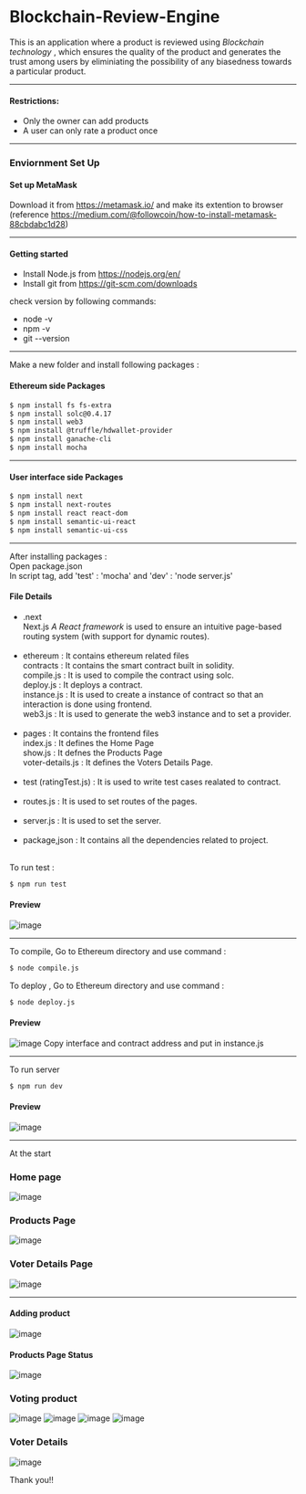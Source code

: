 # Blockchain-Review-Engine
This is an application where a product is reviewed  using *Blockchain technology* , which ensures the quality of the product and generates the trust among users by eliminiating the possibility of any biasedness towards a particular product.
***
#### Restrictions:
  - Only the owner can add products
  - A user can only rate a product once
*** 
### Enviornment Set Up

#### Set up MetaMask
Download it from https://metamask.io/ and make its extention to browser  (reference https://medium.com/@followcoin/how-to-install-metamask-88cbdabc1d28)
***
#### Getting started

- Install Node.js from https://nodejs.org/en/
- Install git from https://git-scm.com/downloads

check version by following commands:
- node -v
- npm -v
- git --version
***
Make a new folder and install following packages :
#### Ethereum side Packages
``` sh
$ npm install fs fs-extra
$ npm install solc@0.4.17
$ npm install web3
$ npm install @truffle/hdwallet-provider
$ npm install ganache-cli
$ npm install mocha
```
***
#### User interface side Packages
```sh
$ npm install next
$ npm install next-routes
$ npm install react react-dom
$ npm install semantic-ui-react
$ npm install semantic-ui-css
```
***
After installing packages : <br/>Open package.json <br/> In script tag, add 'test' : 'mocha' and 'dev' : 'node server.js'<br/>
#### File Details
- .next <br/>
Next.js *A React framework* is used to ensure an intuitive page-based routing system (with support for dynamic routes). <br/> <br/>
- ethereum : It contains ethereum related files <br/>
contracts : It contains the smart contract built in solidity. <br/>
compile.js : It is used to compile the contract using solc.<br/>
deploy.js : It deploys a contract.<br/>
instance.js : It is used to create a instance of contract so that an interaction is done using frontend.<br/>
web3.js : It is used to generate the web3 instance and to set a provider.<br/> <br/>
- pages : It contains the frontend files<br/>
index.js : It defines the Home Page <br/>
show.js : It defnes the Products Page <br/>
voter-details.js : It defines the Voters Details Page. <br/> <br/>
- test (ratingTest.js) : It is used to write test cases realated to contract. <br/> <br/>
- routes.js : It is used to set routes of the pages.<br/> <br/>
- server.js : It is used to set the server. <br/> <br/>
- package,json : It contains all the dependencies related to project. <br/> <br/>

To run test :
```sh
$ npm run test
```
#### Preview
![image](https://user-images.githubusercontent.com/45670997/87297355-e8e4ec00-c525-11ea-909f-84bfc9ec671c.png)
***
To compile, Go to Ethereum directory and use command :
```sh
$ node compile.js
```
To deploy , Go to Ethereum directory and use command :
```sh
$ node deploy.js
```
#### Preview
![image](https://user-images.githubusercontent.com/45670997/87298242-7d9c1980-c527-11ea-9e88-4238001597f6.png)
Copy interface and contract address and put in instance.js
***
To run server
```sh
$ npm run dev
```
#### Preview
![image](https://user-images.githubusercontent.com/45670997/87298711-41b58400-c528-11ea-8b69-c93edcbcb233.png)
***
At the start
### Home page
![image](https://user-images.githubusercontent.com/45670997/87299133-12ebdd80-c529-11ea-8577-742553f79184.png)

### Products Page
![image](https://user-images.githubusercontent.com/45670997/87301132-a7a40a80-c52c-11ea-9a5e-d73e199e73ff.png)

###  Voter Details Page
![image](https://user-images.githubusercontent.com/45670997/87301187-bd193480-c52c-11ea-9b18-d4c6d3814e7e.png)
***
#### Adding product
![image](https://user-images.githubusercontent.com/45670997/87301983-28173b00-c52e-11ea-8314-f60f5b998939.png)

#### Products Page Status
![image](https://user-images.githubusercontent.com/45670997/87302222-9e1ba200-c52e-11ea-94e2-2b301643e583.png)

### Voting product
![image](https://user-images.githubusercontent.com/45670997/87302375-e76bf180-c52e-11ea-8220-e8ded20f596b.png)
![image](https://user-images.githubusercontent.com/45670997/87302546-32860480-c52f-11ea-9439-759c23fa7293.png)
![image](https://user-images.githubusercontent.com/45670997/87302610-53e6f080-c52f-11ea-8ff1-31be7f93c58e.png)
![image](https://user-images.githubusercontent.com/45670997/87302641-682aed80-c52f-11ea-92a0-660c8f3c06d4.png)

### Voter Details
![image](https://user-images.githubusercontent.com/45670997/87302718-8a247000-c52f-11ea-8aff-18737e12fb80.png)

Thank you!!
